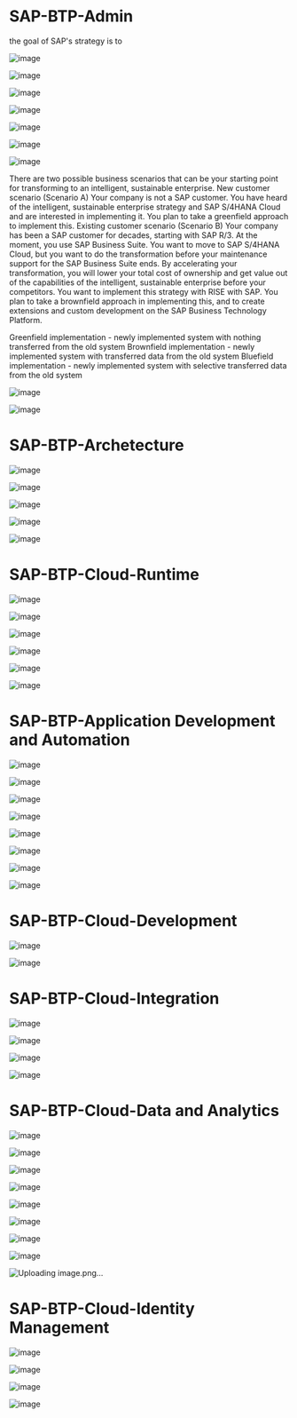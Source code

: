 # SAP-BTP-Admin

the goal of SAP's strategy is to 

![image](https://github.com/user-attachments/assets/ef1fa62d-9015-442f-bae9-974ba3b338d2)

![image](https://github.com/user-attachments/assets/ff47bf35-abbb-4203-aef1-899cdc18d036)

![image](https://github.com/user-attachments/assets/3c8dda77-5e98-4f59-9a0c-be7d597eed4c)

![image](https://github.com/user-attachments/assets/b5bd5cd6-b132-491f-a158-9a0bd0f92c7d)

![image](https://github.com/user-attachments/assets/c89c4d4f-5448-4e47-9728-1e831c2d1d4c)

![image](https://github.com/user-attachments/assets/2f6a76eb-367c-447f-95a7-687fb4abe12f)

![image](https://github.com/user-attachments/assets/afce9388-6cba-476b-a1f7-43ca61fcd87a)

There are two possible business scenarios that can be your starting point for transforming to an intelligent, sustainable enterprise.
New customer scenario (Scenario A)
Your company is not a SAP customer. You have heard of the intelligent, sustainable enterprise strategy and SAP S/4HANA Cloud and are interested in implementing it. You plan to take a greenfield approach to implement this.
Existing customer scenario (Scenario B)
Your company has been a SAP customer for decades, starting with SAP R/3. At the moment, you use SAP Business Suite. You want to move to SAP S/4HANA Cloud, but you want to do the transformation before your maintenance support for the SAP Business Suite ends. By accelerating your transformation, you will lower your total cost of ownership and get value out of the capabilities of the intelligent, sustainable enterprise before your competitors. You want to implement this strategy with RISE with SAP. You plan to take a brownfield approach in implementing this, and to create extensions and custom development on the SAP Business Technology Platform.

Greenfield implementation - newly implemented system with nothing transferred from the old system 
Brownfield implementation - newly implemented system with transferred data from the old system 
Bluefield implementation - newly implemented system with selective transferred data from the old system

![image](https://github.com/user-attachments/assets/f21d302b-dc8d-4308-9d0d-e2b922b1af72)

![image](https://github.com/user-attachments/assets/4792e927-2173-49e1-8296-c1cce2f5416b)

# SAP-BTP-Archetecture
![image](https://github.com/user-attachments/assets/58248149-6429-4bdb-8fb3-8aed356df6fd)

![image](https://github.com/user-attachments/assets/913e1899-27bd-48ca-9195-cc904e5d92bf)

![image](https://github.com/user-attachments/assets/c02178b8-70bc-4648-bca3-0be3c6d2da6c)

![image](https://github.com/user-attachments/assets/a13f1ae2-c525-4a2d-b180-e7fc14d085b9)

![image](https://github.com/user-attachments/assets/7f7a2ac2-f314-40f7-a6c2-4527cb47fcb7)

# SAP-BTP-Cloud-Runtime

![image](https://github.com/user-attachments/assets/58a3a790-3863-43b0-9f4a-e0c6c75d3483)

![image](https://github.com/user-attachments/assets/0453fc99-869c-40b8-83b6-612ef2f109fb)

![image](https://github.com/user-attachments/assets/6ef75bc4-b7c2-40d7-9a4f-deda9bd7f544)

![image](https://github.com/user-attachments/assets/04942420-52a9-4b21-8988-ac10dee5e360)

![image](https://github.com/user-attachments/assets/0bc46e0d-c6dc-411d-8710-d6ee5802d5ad)

![image](https://github.com/user-attachments/assets/5b1d01f7-4956-456c-9034-292a463614f2)


# SAP-BTP-Application Development and Automation
![image](https://github.com/user-attachments/assets/7692cd11-9a69-4ebb-bdc0-40b78750f76a)

![image](https://github.com/user-attachments/assets/e04a4d5c-9abd-4b18-b23b-720c6c349cf0)

![image](https://github.com/user-attachments/assets/904b74b7-a42d-45c7-a4ea-f5b558c44489)

![image](https://github.com/user-attachments/assets/a755b7fc-8af8-466d-9021-c0b50ef3e851)

![image](https://github.com/user-attachments/assets/301c622b-56bf-4584-a3eb-ac9b20fb5cd0)

![image](https://github.com/user-attachments/assets/90a0736a-f847-49e1-ad7f-90aa785530f0)

![image](https://github.com/user-attachments/assets/5a1e9d9d-1d37-4ae9-a132-177836c206e6)

![image](https://github.com/user-attachments/assets/39f069ea-63fd-440a-8149-616e9d3a5a75)


# SAP-BTP-Cloud-Development

![image](https://github.com/user-attachments/assets/b62c9d86-6aaa-4ca0-87ec-3338732460b9)

![image](https://github.com/user-attachments/assets/6a087cc9-1a4b-4fb0-a87a-03360398f711)

# SAP-BTP-Cloud-Integration
![image](https://github.com/user-attachments/assets/7d927528-c8a8-4c6d-b090-5a123c87e3ca)

![image](https://github.com/user-attachments/assets/80a331f9-8ed5-43c6-83e8-7cf6932bca1f)

![image](https://github.com/user-attachments/assets/a28f5ca1-c8a2-441e-821b-37784d3cdd16)

![image](https://github.com/user-attachments/assets/5ae8e8d9-436a-438b-b9e2-f145fe953f7a)


# SAP-BTP-Cloud-Data and Analytics
![image](https://github.com/user-attachments/assets/66fc9a21-5e06-42a3-a8e0-168c07ebe421)

![image](https://github.com/user-attachments/assets/e784c05c-b770-48e6-ac8c-aaec0d89e60a)

![image](https://github.com/user-attachments/assets/37b91161-4339-4905-8f6f-65598fbc9115)

![image](https://github.com/user-attachments/assets/ce20c64e-0149-4368-b842-26e7f0e6308d)

![image](https://github.com/user-attachments/assets/9b276ef8-d286-4934-a3c4-fe8abbecdc65)

![image](https://github.com/user-attachments/assets/caab75ac-2cb5-4a3c-9446-5bdc540407dd)

![image](https://github.com/user-attachments/assets/1afd5b0e-f4b5-46c0-8969-49ab5a384ae3)

![image](https://github.com/user-attachments/assets/d704f268-5c5b-49de-8539-3f6b9f81c59a)

![Uploading image.png…]()


# SAP-BTP-Cloud-Identity Management
![image](https://github.com/user-attachments/assets/cdd471cb-0498-470a-8095-136ff2f84e37)

![image](https://github.com/user-attachments/assets/79b256f4-6f90-4c72-beaa-1e11bfc1425c)

![image](https://github.com/user-attachments/assets/b66ba458-358d-4851-b9c7-8b9ccb9b61bd)

![image](https://github.com/user-attachments/assets/024c4067-b35c-44d4-9fff-bada0cfcf133)



